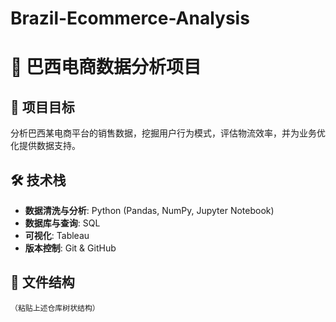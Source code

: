 # Brazil-Ecommerce-Analysis
# 🛒 巴西电商数据分析项目

## 📌 项目目标
分析巴西某电商平台的销售数据，挖掘用户行为模式，评估物流效率，并为业务优化提供数据支持。

## 🛠️ 技术栈
- **数据清洗与分析**: Python (Pandas, NumPy, Jupyter Notebook)
- **数据库与查询**: SQL
- **可视化**: Tableau
- **版本控制**: Git & GitHub

## 📂 文件结构
```plaintext
（粘贴上述仓库树状结构）
